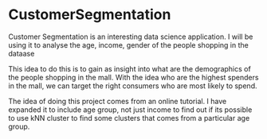 # CustomerSegmentation

Customer Segmentation is an interesting data science application. I will be using it to analyse the age, income, gender of the people shopping in the dataase

This idea to do this is to gain as insight into what are the demographics of the people shopping in the mall. With the idea who are the highest spenders in the mall, we can target the right consumers who are most likely to spend.

The idea of doing this project comes from an online tutorial. I have expanded it to include age group, not just income to find out if its possible to use kNN cluster to find some clusters that comes from a particular age group.
